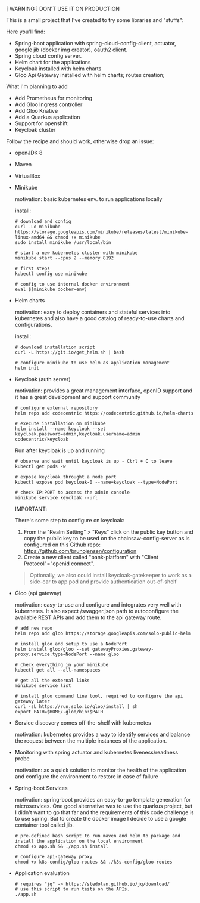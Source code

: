 [ WARNING ] DON'T USE IT ON PRODUCTION

This is a small project that I've created to try some libraries and "stuffs":

Here you'll find:

* Spring-boot application with spring-cloud-config-client, actuator, google jib (docker img creator), oauth2 client.
* Spring cloud config server.
* Helm chart for the applications
* Keycloak installed with helm charts
* Gloo Api Gateway installed with helm charts; routes creation;  

What I'm planning to add

* Add Prometheus for monitoring
* Add Gloo Ingress controller
* Add Gloo Knative 
* Add a Quarkus application
* Support for openshift
* Keycloak cluster

Follow the recipe and should work, otherwise drop an issue:

* openJDK 8
* Maven
* VirtualBox

* Minikube

   motivation: basic kubernetes env. to run applications locally

  install:
  ```
  # download and config
  curl -Lo minikube https://storage.googleapis.com/minikube/releases/latest/minikube-linux-amd64 && chmod +x minikube
  sudo install minikube /usr/local/bin
  
  # start a new kubernetes cluster with minikube
  minikube start --cpus 2 --memory 8192

  # first steps
  kubectl config use minikube

  # config to use internal docker environment
  eval $(minikube docker-env)

  ```

* Helm charts

   motivation: easy to deploy containers and stateful services into kubernetes and also have a good catalog of ready-to-use charts and configurations.

   install:

   ```
   # download installation script
   curl -L https://git.io/get_helm.sh | bash

   # configure minikube to use helm as application management
   helm init
   ```

* Keycloak (auth server)

   motivation: provides a great management interface, openID support and it has a great development and support community

   ```
   # configure external repository
   helm repo add codecentric https://codecentric.github.io/helm-charts

   # execute installation on minikube
   helm install --name keycloak --set keycloak.password=admin,keycloak.username=admin codecentric/keycloak
   ```

   Run after keycloak is up and running

   ```
   # observe and wait until keycloak is up - Ctrl + C to leave
   kubectl get pods -w

   # expose keycloak throught a node port
   kubectl expose pod keycloak-0 --name=keycloak --type=NodePort

   # check IP:PORT to access the admin console
   minikube service keycloak --url
   ```

   IMPORTANT:

   There's some step to configure on keycloak:

   1. From the "Realm Setting" > "Keys" click on the public key button and copy the public key to be used on the chainsaw-config-server
      as is configured on this Github repo: https://github.com/brunojensen/configuration
   2. Create a new client called "bank-platform" with "Client Protocol"="openid connect".


   > Optionally, we also could install keycloak-gatekeeper to work as a side-car to app pod and provide authentication out-of-shelf

* Gloo (api gateway)

   motivation: easy-to-use and configure and integrates very well with kubernetes.
   It also expect /swagger.json path to autoconfigure
   the available REST APIs and add them to the api gateway route.

   ```
   # add new repo
   helm repo add gloo https://storage.googleapis.com/solo-public-helm

   # install gloo and setup to use a NodePort
   helm install gloo/gloo --set gatewayProxies.gateway-proxy.service.type=NodePort --name gloo

   # check everything in your minikube
   kubectl get all --all-namespaces

   # get all the external links
   minikube service list

   # install gloo command line tool, required to configure the api gateway later
   curl -sL https://run.solo.io/gloo/install | sh
   export PATH=$HOME/.gloo/bin:$PATH
   ```

* Service discovery comes off-the-shelf with kubernetes

   motivation: kubernetes provides a way to identify services and balance the request between the multiple instances of the application.

* Monitoring with spring actuator and kubernetes liveness/readness probe

   motivation: as a quick solution to monitor the health of the application and configure the environment to restore in case of failure

* Spring-boot Services

   motivation: spring-boot provides an easy-to-go template generation for microservices. One good alternative was to use the quarkus project, but I didn't want to go that far and the requirements of this code challenge is to use spring. But to create the docker image I decide to use a google container tool called jib.

   ```
   # pre-defined bash script to run maven and helm to package and install the application on the local environment
   chmod +x app.sh && ./app.sh install

   # configure api-gateway proxy
   chmod +x k8s-config/gloo-routes && ./k8s-config/gloo-routes
   ```

* Application evaluation

   ```
   # requires "jq" -> https://stedolan.github.io/jq/download/
   # use this script to run tests on the APIs.
   ./app.sh

   ```
